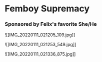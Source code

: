 # Femboy Supremacy
### Sponsored by Felix's favorite She/He




































![[IMG_20220111_021205_109.jpg]]

![[IMG_20220111_021253_549.jpg]]

![[IMG_20220111_021336_875.jpg]]